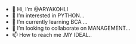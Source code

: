 - 👋 Hi, I’m @ARYAKOHLI
- 👀 I’m interested in PYTHON...
- 🌱 I’m currently learning BCA ...
- 💞️ I’m looking to collaborate on MANAGEMENT...
- 📫 How to reach me .MY IDEAL..

<!---
ARYAKOHLI/ARYAKOHLI is a ✨ special ✨ repository because its `README.md` (this file) appears on your GitHub profile.
You can click the Preview link to take a look at your changes.
--->
